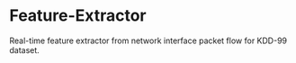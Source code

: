 # Feature-Extractor
 Real-time feature extractor from network interface packet flow for KDD-99 dataset.
